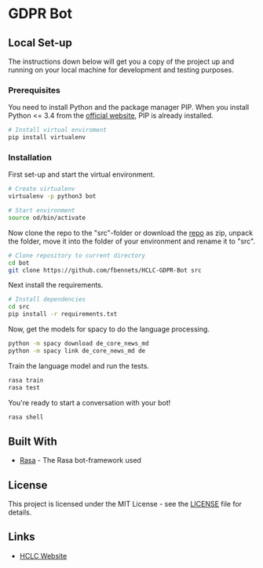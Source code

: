 # GDPR Bot


## Local Set-up

The instructions down below will get you a copy of the project up and running on your local machine for development and testing purposes.

### Prerequisites

You need to install Python and the package manager PIP. When you install Python <= 3.4 from the [official website](https://www.python.org/downloads/), PIP is already installed.

```bash
# Install virtual enviroment
pip install virtualenv
```

### Installation

First set-up and start the virtual environment.

```bash
# Create virtualenv
virtualenv -p python3 bot

# Start environment
source od/bin/activate

```

Now clone the repo to the "src"-folder or download the [repo](https://github.com/fbennets/HCLC-GDPR-Bot) as zip, unpack the folder, move it into the folder of your environment and rename it to "src".

```bash
# Clone repository to current directory
cd bot
git clone https://github.com/fbennets/HCLC-GDPR-Bot src

```
Next install the requirements.

```bash
# Install dependencies
cd src
pip install -r requirements.txt
```

Now, get the models for spacy to do the language processing.
```bash
python -m spacy download de_core_news_md
python -m spacy link de_core_news_md de
```

Train the language model and run the tests.
```bash
rasa train
rasa test
```

You're ready to start a conversation with your bot!
```bash
rasa shell
```

## Built With

* [Rasa](https://rasa.com/) - The Rasa bot-framework used

## License

This project is licensed under the MIT License - see the [LICENSE](https://github.com/fbennets/HCLC-GDPR-Bot/blob/master/LICENSE) file for details.

## Links

* [HCLC Website](https://hclc-berlin.de/)
